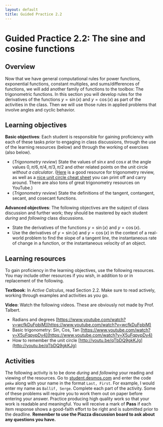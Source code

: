 ```yaml
---
layout: default
title: Guided Practice 2.2
---
```


# Guided Practice 2.2: The sine and cosine functions

## Overview

Now that we have general computational rules for power functions, exponential functions, constant multiples, and sums/differences of functions, we will add another family of functions to the toolbox: The trigonometric functions. In this section you will develop rules for the derivatives of the functions $y = \sin(x)$ and $y = \cos(x)$ as part of the activities in the class. Then we will use those rules in applied problems that involve angles and cyclic behavior.

## Learning objectives

__Basic objectives__: Each student is responsible for gaining proficiency with each of these tasks _prior_ to engaging in class discussions, through the use of the learning resources (below) and through the working of exercises (also below). 

- (*Trigonometry review*) State the values of $\sin x$ and $\cos x$ at the angle values $0, \pi/6, \pi/4, \pi/3, \pi/2$ and other related points on the unit circle *without a calculator*. ([Here](http://tutorial.math.lamar.edu/Extras/AlgebraTrigReview/TrigFunctions.aspx) is a good resource for trigonometry review, as well as a [nice unit circle cheat sheet](http://etc.usf.edu/clipart/43200/43216/unit-circle8_43216.htm) you can print off and carry around. There are also tons of great trigonometry resources on YouTube.)
- (*Trigonometry review*) State the definitions of the tangent, contangent, secant, and cosecant functions. 

__Advanced objectives__: The following objectives are the subject of class discussion and further work; they should be mastered by each student _during_ and _following_ class discussions. 

- State the derivatives of the functions $y = \sin(x)$ and $y = \cos(x)$.
- Use the derivatives of $y = \sin(x)$ and $y = \cos(x)$ in the context of a real-world problem to find the slope of a tangent line, the instantaneous rate of change in a function, or the instantaneous velocity of an object. 

## Learning resources 

To gain proficiency in the learning objectives, use the following resources. You may include other resources if you wish, in addition to or in replacement of the following. 

__Textbook__: In _Active Calculus_, read Section 2.2. Make sure to read actively, working through examples and activities as you go. 

__Video__: Watch the following videos. 
These are obviously not made by Prof. Talbert. 

+ Radians and degrees [https://www.youtube.com/watch?v=wcfkDuFpbiM](https://www.youtube.com/watch?v=wcfkDuFpbiM)
+ Basic trigonometry: Sin, Cos, Tan [https://www.youtube.com/watch?v=X5uFqpypDy4](https://www.youtube.com/watch?v=X5uFqpypDy4)
+ How to remember the unit circle [http://youtu.be/qTbDQ9gkKJg](http://youtu.be/qTbDQ9gkKJg)


## Activities

The following activity is to be done _during_ and _following_ your reading and viewing of the resources. Go to [student.desmos.com](https://student.desmos.com/?prepopulateCode=pmkw) and enter the code `pmkw` along with your name in the format `Last, First`. For example, I would enter my name as `Ballif, Serge`. Complete each part of the activity. Some of these problems will require you to work them out on paper before entering your answer. Practice producing high quality work so that your work is readable and meaningful. You will receive a mark of __Pass__ if each item response shows a good-faith effort to be right and is submitted prior to the deadline. __Remember to use the Piazza discussion board to ask about any questions you have.__

